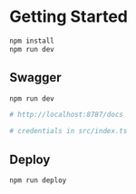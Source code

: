 # Getting Started

```bash
npm install
npm run dev
```

## Swagger

```bash
npm run dev

# http://localhost:8787/docs

# credentials in src/index.ts
```

## Deploy

```bash
npm run deploy
```
